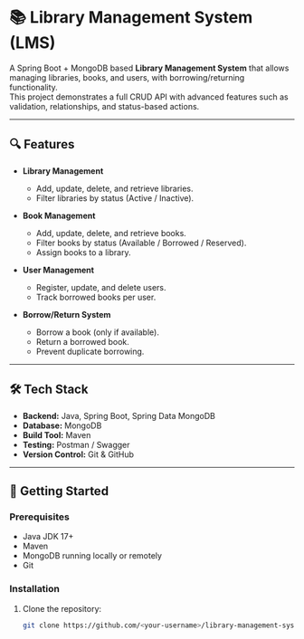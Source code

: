 # 📚 Library Management System (LMS)

A Spring Boot + MongoDB based **Library Management System** that allows managing libraries, books, and users, with borrowing/returning functionality.  
This project demonstrates a full CRUD API with advanced features such as validation, relationships, and status-based actions.

---

## 🔍 Features

- **Library Management**
  - Add, update, delete, and retrieve libraries.
  - Filter libraries by status (Active / Inactive).

- **Book Management**
  - Add, update, delete, and retrieve books.
  - Filter books by status (Available / Borrowed / Reserved).
  - Assign books to a library.

- **User Management**
  - Register, update, and delete users.
  - Track borrowed books per user.

- **Borrow/Return System**
  - Borrow a book (only if available).
  - Return a borrowed book.
  - Prevent duplicate borrowing.

---

## 🛠 Tech Stack

- **Backend:** Java, Spring Boot, Spring Data MongoDB  
- **Database:** MongoDB  
- **Build Tool:** Maven  
- **Testing:** Postman / Swagger  
- **Version Control:** Git & GitHub  

---

## 🚀 Getting Started

### Prerequisites
- Java JDK 17+
- Maven
- MongoDB running locally or remotely
- Git

### Installation

1. Clone the repository:
   ```bash
   git clone https://github.com/<your-username>/library-management-system.git

